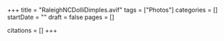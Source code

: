 +++
title = "RaleighNCDolliDimples.avif"
tags = ["Photos"]
categories = []
startDate = ""
draft = false
pages = []

citations = []
+++

